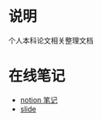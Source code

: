 # 说明
个人本科论文相关整理文档

# 在线笔记
- [notion 笔记](https://water-crest-907.notion.site/e4fc2c414c3145d8a489c3c80d628eb8)
- [slide](./slides/slide.html)
